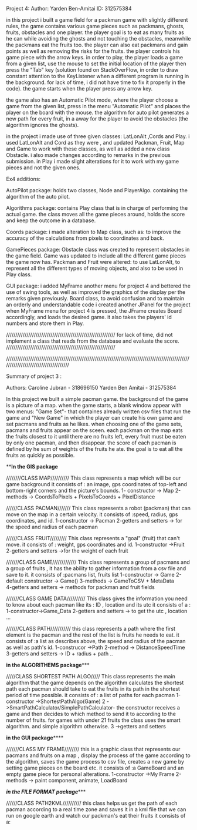 
Project 4:
Author: Yarden Ben-Amitai
ID: 312575384

in this project i built a game field for a packman game with slightly different rules,
the game contains various game pieces such as packmans, ghosts, fruits, obstacles and one player.
the player goal is to eat as many fruits as he can while avoiding the ghosts and not touching the obstacles,
meanwhile the packmans eat the fruits too.
the player can also eat packmans and gain points as well as removing the risks for the fruits.
the player controls his game piece with the arrow keys.
in order to play, the player loads a game from a given list, use the mouse to set the initial location of the player
then press the "Tab" key (solution found on StackOverFlow, in order to draw constant attention to the KeyListener 
when a different program is running in the background. for lack of time, i did not have time to fix it properly in the code).
the game starts when the player press any arrow key.

the game also has an Automatic Pilot mode, where the player choose a game from the given list, press in the menu "Automatic Pilot"
and places the player on the board with the mouse.
the algorithm for auto pilot generates a new path for every fruit, in a away for the player to avoid the obstacles
(the algorithm ignores the ghosts).

in the project i made use of three given classes: LatLonAlt ,Cords and Play.
i used LatLonAlt and Cord as they were , and updated Packman, Fruit, Map and Game to work with these classes, as well as added a new class Obstacle.
i also made changes according to remarks in the previous submission.
in Play i made slight alterations for it to work with my game pieces and not the given ones.


Ex4 additions:

AutoPilot package:
holds two classes, Node and PlayerAlgo.
containing the algorithm of the auto pilot.

Algorithms package:
contains Play class that is in charge of performing the actual game.
the class moves all the game pieces around, holds the score and keep the outcome in a database.

Coords package:
i made alteration to Map class, such as: to improve the accuracy of the calculations from pixels to coordinates and back.

GamePieces package:
Obstacle class was created to represent obstacles in the game field.
Game was updated to include all the different game pieces the game now has.
Packman and Fruit were altered: to use LatLonAlt, to represent all the different types of moving objects, 
and also to be used in Play class.

GUI package:
i added MyFrame another menu for project 4 and bettered the use of swing tools, 
as well as improved the graphics of the display per the remarks given previously.
Board class, to avoid confusion and to maintain an orderly and understandable code i created another JPanel for the project
when MyFrame menu for project 4 is pressed, the JFrame creates Board accordingly, and loads the desired game.
it also takes the players' id numbers and store them in Play.


///////////////////////////////////////////////////////////
for lack of time, did not implement a class that reads from the database and evaluate the score.
///////////////////////////////////////////////////////////







/////////////////////////////////////////////////////////////////////////////////////////////////////////////////////////////////////

Summary of project 3 : 

Authors:
Caroline Jubran - 318696150
Yarden Ben Amitai - 312575384


In this project we built a simple pacman game.
the background of the game is a picture of a map.
when the game starts, a blank window appear with two menus: "Game Set"- that containes already written csv files that run the game
and "New Game" in which the player can create his own game and set pacmans and fruits as he likes.
when choosing one of the game sets, pacmans and fruits appear on the sceen. 
each packman on the map eats the fruits closest to it until there are no fruits left,
every fruit must be eaten by only one pacman, and then disappear. 
the score of each pacman is defined by he sum of weights of the fruits he ate.
the goal is to eat all the fruits as quickly as possible.

****In the GIS package** 
 
////////CLASS MAP//////////
 This class represents a map which will be our game background
it consists of : an image, gps coordinates of top-left and bottom-right corners and the picture's bounds.
1- constructor -> Map 
2-methods -> CoordsToPixels + PixelsToCoords + PixelDistance 

//////CLASS PACMAN///////
This class represents a robot (packman) that can move on the map in a certain velocity.
it consists of :speed, radius, gps coordinates, and id.
1-constructor -> Pacman
2-getters and setters -> for the speed and radius of each pacman

//////CLASS FRUIT/////////
This class represents a "goal" (fruit) that can't move.
it consists of : weight, gps coordinates and id.
1-constructor ->Fruit 
2-getters and setters ->for the weight of each fruit


///////CLASS GAME/////////////
This class represents a group of pacmans and a group of fruits , it has the ability to 
gather information from a csv file and save to it.
it consists of :pacmans list, fruits list
1-constructor -> Game
2-default  constructor -> Game()
3-methods -> GameToCSV + MetaData  
4-getters and setters -> methods for packman and fruit fields


///////CLASS GAME DATA//////////
This class gives the information you need to know about each pacman
like its : ID , location and its utc
it consists of a :
1-constructor->Game_Data
2-getters and setters -> to get the utc , location ...
 

///////CLASS PATH///////////
this class  represents a path where the first element is the pacman and the rest of the list is fruits he needs to eat.
it consists of :a list as describes above, the speed and radius of the pacman as well as path's id.
1-construcor ->Path
2-method -> DistanceSpeedTime 
3-getters and setters -> ID + radius + path .. 


**in the ALGORITHEMS package*****

/////CLASS SHORTEST PATH ALGO/////
This class represents the main algorithm that the game depends on 
the algorithm calculates the shortest path each pacman should take to eat the fruits in its path in the shortest 
period of time possible.
it consists of : a list of paths for each pacman
1-constructor ->ShortestPathAlgo(Game)
2 ->SmartPathCalculator/SimplePathCalculator- the constructor receives a game and then decides to which method to send 
it to according to the number of fruits. for games with under 21 fruits the class uses the smart algorithm. and simple algorithm otherwise.
3 ->getters and setters


****in the GUI package********

///////CLASS MY FRAME////////
this is a graphic class that represents our pacmans and fruits on a map , display the process of the game according to the algorithm,
saves the game process to csv file, creates a new game by setting game pieces on the board etc.
it consists of :a GameBoard and an empty game piece for personal alterations. 
1-constructor ->My Frame
2-methods -> paint component, animate, LoadBoard

  
***in the FILE FORMAT package******

//////CLASS PATH2KML//////////
this class helps us get the path of each pacman according to a real time zone  and saves it 
in a kml file that we can run on google earth and watch our packman's eat their fruits
it consists of a:
